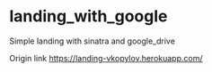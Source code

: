 # landing_with_google
Simple landing with sinatra and google_drive


Origin link https://landing-vkopylov.herokuapp.com/
